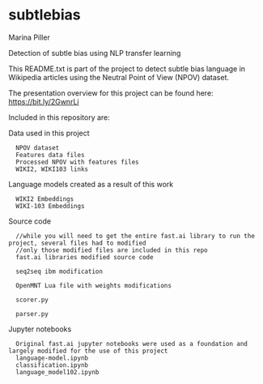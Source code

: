 # subtlebias 
Marina Piller

Detection of subtle bias using NLP transfer learning


This README.txt is part of the project to detect subtle bias language in Wikipedia articles using the Neutral Point of View (NPOV) dataset.

The presentation overview for this project can be found here: https://bit.ly/2GwnrLi

Included in this repository are:

  Data used in this project
  
      NPOV dataset
      Features data files
      Processed NPOV with features files
      WIKI2, WIKI103 links
  
  Language models created as a result of this work
  
      WIKI2 Embeddings
      WIKI-103 Embeddings
 
  Source code
  
      //while you will need to get the entire fast.ai library to run the project, several files had to modified
      //only those modified files are included in this repo
      fast.ai libraries modified source code 
      
      seq2seq ibm modification
      
      OpenMNT Lua file with weights modifications
      
      scorer.py
      
      parser.py
      
  
  Jupyter notebooks
  
      Original fast.ai jupyter notebooks were used as a foundation and largely modified for the use of this project
      language-model.ipynb
      classification.ipynb
      language_model102.ipynb
